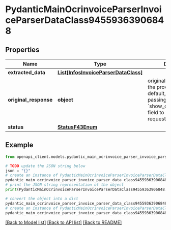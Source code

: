 # PydanticMainOcrinvoiceParserInvoiceParserDataClass94559363906848


## Properties

Name | Type | Description | Notes
------------ | ------------- | ------------- | -------------
**extracted_data** | [**List[InfosInvoiceParserDataClass]**](InfosInvoiceParserDataClass.md) |  | [optional] 
**original_response** | **object** | original response sent by the provider, hidden by default, show it by passing the &#x60;show_original_response&#x60; field to &#x60;true&#x60; in your request | [optional] 
**status** | [**StatusF43Enum**](StatusF43Enum.md) |  | 

## Example

```python
from openapi_client.models.pydantic_main_ocrinvoice_parser_invoice_parser_data_class94559363906848 import PydanticMainOcrinvoiceParserInvoiceParserDataClass94559363906848

# TODO update the JSON string below
json = "{}"
# create an instance of PydanticMainOcrinvoiceParserInvoiceParserDataClass94559363906848 from a JSON string
pydantic_main_ocrinvoice_parser_invoice_parser_data_class94559363906848_instance = PydanticMainOcrinvoiceParserInvoiceParserDataClass94559363906848.from_json(json)
# print the JSON string representation of the object
print(PydanticMainOcrinvoiceParserInvoiceParserDataClass94559363906848.to_json())

# convert the object into a dict
pydantic_main_ocrinvoice_parser_invoice_parser_data_class94559363906848_dict = pydantic_main_ocrinvoice_parser_invoice_parser_data_class94559363906848_instance.to_dict()
# create an instance of PydanticMainOcrinvoiceParserInvoiceParserDataClass94559363906848 from a dict
pydantic_main_ocrinvoice_parser_invoice_parser_data_class94559363906848_form_dict = pydantic_main_ocrinvoice_parser_invoice_parser_data_class94559363906848.from_dict(pydantic_main_ocrinvoice_parser_invoice_parser_data_class94559363906848_dict)
```
[[Back to Model list]](../README.md#documentation-for-models) [[Back to API list]](../README.md#documentation-for-api-endpoints) [[Back to README]](../README.md)


